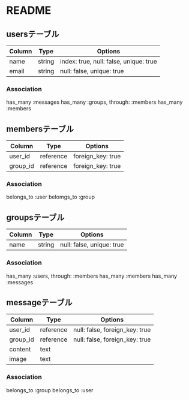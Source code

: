 # README

## usersテーブル
|Column|Type|Options|
|------|----|-------|
|name  |string|index: true, null: false, unique: true|
|email |string|null: false, unique: true|

### Association
has_many :messages
has_many :groups, through: :members
has_many :members

## membersテーブル
|Column|Type|Options|
|------|----|-------|
|user_id|reference|foreign_key: true|
|group_id|reference|foreign_key: true|

### Association
belongs_to :user
belomgs_to :group

## groupsテーブル
|Column|Type|Options|
|------|----|-------|
|name  |string|null: false, unique: true|

### Association
has_many :users, through: :members
has_many :members
has_many :messages

## messageテーブル
|Column|Type|Options|
|------|----|-------|
|user_id|reference|null: false, foreign_key: true|
|group_id|reference|null: false, foreign_key: true|
|content|text|
|image  |text|

### Association
belongs_to :group
belongs_to :user




